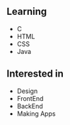 ## Learning
<ul>
  <li>C</li>
  <li>HTML</li>
  <li>CSS</li>
  <li>Java</li>
  </ul>
  
## Interested in
<ul>
  <li>Design</li>
  <li>FrontEnd</li>
  <li>BackEnd</li>
  <li>Making Apps</li>
</ul>
<!--
**Myowww/Myowww** is a ✨ _special_ ✨ repository because its `README.md` (this file) appears on your GitHub profile.

Here are some ideas to get you started:

- 🔭 I’m currently working on ...
- 🌱 I’m currently learning ...
- 👯 I’m looking to collaborate on ...
- 🤔 I’m looking for help with ...
- 💬 Ask me about ...
- 📫 How to reach me: ...
- 😄 Pronouns: ...
- ⚡ Fun fact: ...
-->
